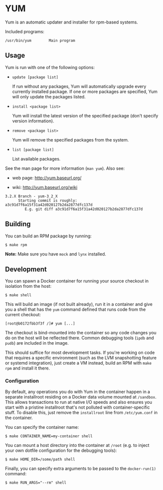 # YUM

Yum is an automatic updater and installer for rpm-based systems.

Included programs:

    /usr/bin/yum		Main program

## Usage

Yum is run with one of the following options:

* `update [package list]`

  If run without any packages, Yum will automatically upgrade every currently
  installed package.  If one or more packages are specified, Yum will only
  update the packages listed.

* `install <package list>`

  Yum will install the latest version of the specified package (don't specify
  version information).

* `remove <package list>`

  Yum will remove the specified packages from the system.

* `list [package list]`

  List available packages.

See the man page for more information (`man yum`).  Also see:

* web page: http://yum.baseurl.org/

* wiki: http://yum.baseurl.org/wiki

```
3.2.X Branch - yum-3_2_X
      Starting commit is roughly: a3c91d7f6a15f31a42d020127b2da2877dfc137d
         E.g. git diff a3c91d7f6a15f31a42d020127b2da2877dfc137d
```

## Building

You can build an RPM package by running:

    $ make rpm

**Note:** Make sure you have `mock` and `lynx` installed.

## Development

You can spawn a Docker container for running your source checkout in isolation
from the host:

    $ make shell

This will build an image (if not built already), run it in a container and give
you a shell that has the `yum` command defined that runs code from the current
checkout:

    [root@b0172fbb3f3f /]# yum [...]

The checkout is bind-mounted into the container so any code changes you do on
the host will be reflected there.  Common debugging tools (`ipdb` and `pudb`)
are included in the image.

This should suffice for most development tasks.  If you're working on code that
requires a specific environment (such as the LVM snapshotting feature or
systemd integration), just create a VM instead, build an RPM with `make rpm`
and install it there.

### Configuration

By default, any operations you do with Yum in the container happen in a
separate installroot residing on a Docker data volume mounted at `/sandbox`.
This allows transactions to run at native I/O speeds and also ensures you start
with a pristine installroot that's not polluted with container-specific stuff.
To disable this, just remove the `installroot` line from `/etc/yum.conf` in the
container.

You can specify the container name:

    $ make CONTAINER_NAME=my-container shell

You can mount a host directory into the container at `/root` (e.g. to inject
your own dotfile configuration for the debugging tools):

    $ make HOME_DIR=/some/path shell

Finally, you can specify extra arguments to be passed to the `docker-run(1)`
command:

    $ make RUN_ARGS="--rm" shell
